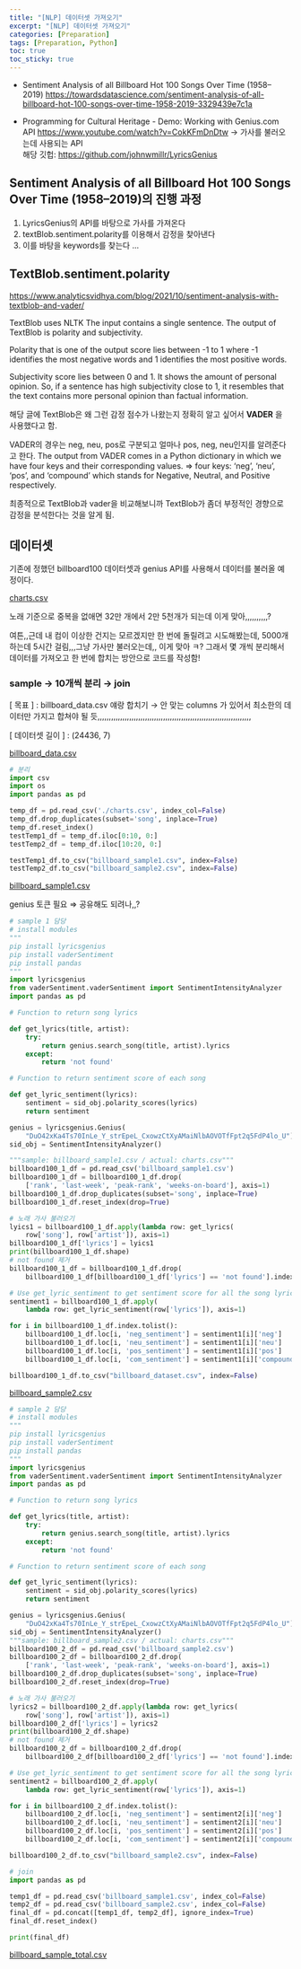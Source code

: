 ```yaml
---
title: "[NLP] 데이터셋 가져오기"
excerpt: "[NLP] 데이터셋 가져오기"
categories: [Preparation]
tags: [Preparation, Python]
toc: true
toc_sticky: true
---
```


- Sentiment Analysis of all Billboard Hot 100 Songs Over Time (1958–2019)
  <https://towardsdatascience.com/sentiment-analysis-of-all-billboard-hot-100-songs-over-time-1958-2019-3329439e7c1a>

- Programming for Cultural Heritage - Demo: Working with Genius.com API
  <https://www.youtube.com/watch?v=CokKFmDnDtw>
  -> 가사를 불러오는데 사용되는 API <br>
  해당 깃헙: <https://github.com/johnwmillr/LyricsGenius>

## Sentiment Analysis of all Billboard Hot 100 Songs Over Time (1958–2019)의 진행 과정

1. LyricsGenius의 API를 바탕으로 가사를 가져온다
2. textBlob.sentiment.polarity를 이용해서 감정을 찾아낸다
3. 이를 바탕을 keywords를 찾는다
   ...

## TextBlob.sentiment.polarity

<https://www.analyticsvidhya.com/blog/2021/10/sentiment-analysis-with-textblob-and-vader/>

TextBlob uses NLTK
The input contains a single sentence.
The output of TextBlob is polarity and subjectivity.

Polarity that is one of the output score lies between -1 to 1 where -1 identifies the most negative words and 1 identifies the most positive words.

Subjectivity score lies between 0 and 1. It shows the amount of personal opinion. So, if a sentence has high subjectivity close to 1, it resembles that the text contains more personal opinion than factual information.

해당 글에 TextBlob은 왜 그런 감정 점수가 나왔는지 정확히 알고 싶어서 **VADER** 을 사용했다고 함.

VADER의 경우는 neg, neu, pos로 구분되고 얼마나 pos, neg, neu인지를 알려준다고 한다.
The output from VADER comes in a Python dictionary in which we have four keys and their corresponding values. => four keys: ‘neg’, ‘neu’, ‘pos’, and ‘compound’ which stands for Negative, Neutral, and Positive respectively.

최종적으로 TextBlob과 vader을 비교해보니까 TextBlob가 좀더 부정적인 경향으로 감정을 분석한다는 것을 알게 됨.

## 데이터셋

기존에 정했던 billboard100 데이터셋과 genius API를 사용해서 데이터를 불러올 예정이다.

[charts.csv](%5BNLP%5D%20Datasets%20a1d30c9bc3b84a5ba1f95e668742bc54/charts.csv)

노래 기준으로 중복을 없애면 32만 개에서 2만 5천개가 되는데 이게 맞아,,,,,,,,,,?

여튼,,근데 내 컴이 이상한 건지는 모르겠지만 한 번에 돌릴려고 시도해봤는데, 5000개 하는데 5시간 걸림,,,그냥 가사만 불러오는데,, 이게 맞아 ㅋ? 그래서 몇 개씩 분리해서 데이터를 가져오고 한 번에 합치는 방안으로 코드를 작성함!

### sample → 10개씩 분리 → join

[ 목표 ] : billboard_data.csv 얘랑 합치기 → 안 맞는 columns 가 있어서 최소한의 데이터만 가지고 합쳐야 될 듯,,,,,,,,,,,,,,,,,,,,,,,,,,,,,,,,,,,,,,,,,,,,,,,,,,,,,,,,,,,,,,,,,,,,

[ 데이터셋 길이 ] : (24436, 7)

[billboard_data.csv](%5BNLP%5D%20Datasets%20a1d30c9bc3b84a5ba1f95e668742bc54/billboard_data.csv)

```python
# 분리
import csv
import os
import pandas as pd

temp_df = pd.read_csv('./charts.csv', index_col=False)
temp_df.drop_duplicates(subset='song', inplace=True)
temp_df.reset_index()
testTemp1_df = temp_df.iloc[0:10, 0:]
testTemp2_df = temp_df.iloc[10:20, 0:]

testTemp1_df.to_csv("billboard_sample1.csv", index=False)
testTemp2_df.to_csv("billboard_sample2.csv", index=False)
```

[billboard_sample1.csv](%5BNLP%5D%20Datasets%20a1d30c9bc3b84a5ba1f95e668742bc54/billboard_sample1.csv)

genius 토큰 필요 ⇒ 공유해도 되려나,,?

```python
# sample 1 담당
# install modules
"""
pip install lyricsgenius
pip install vaderSentiment
pip install pandas
"""
import lyricsgenius
from vaderSentiment.vaderSentiment import SentimentIntensityAnalyzer
import pandas as pd

# Function to return song lyrics

def get_lyrics(title, artist):
    try:
        return genius.search_song(title, artist).lyrics
    except:
        return 'not found'

# Function to return sentiment score of each song

def get_lyric_sentiment(lyrics):
    sentiment = sid_obj.polarity_scores(lyrics)
    return sentiment

genius = lyricsgenius.Genius(
    "DuO42xKa4Ts70InLe_Y_strEpeL_CxowzCtXyAMaiNlbAOVOTfFpt2q5FdP4lo_U")
sid_obj = SentimentIntensityAnalyzer()

"""sample: billboard_sample1.csv / actual: charts.csv"""
billboard100_1_df = pd.read_csv('billboard_sample1.csv')
billboard100_1_df = billboard100_1_df.drop(
    ['rank', 'last-week', 'peak-rank', 'weeks-on-board'], axis=1)
billboard100_1_df.drop_duplicates(subset='song', inplace=True)
billboard100_1_df.reset_index(drop=True)

# 노래 가사 불러오기
lyics1 = billboard100_1_df.apply(lambda row: get_lyrics(
    row['song'], row['artist']), axis=1)
billboard100_1_df['lyrics'] = lyics1
print(billboard100_1_df.shape)
# not found 제거
billboard100_1_df = billboard100_1_df.drop(
    billboard100_1_df[billboard100_1_df['lyrics'] == 'not found'].index)

# Use get_lyric_sentiment to get sentiment score for all the song lyrics
sentiment1 = billboard100_1_df.apply(
    lambda row: get_lyric_sentiment(row['lyrics']), axis=1)

for i in billboard100_1_df.index.tolist():
    billboard100_1_df.loc[i, 'neg_sentiment'] = sentiment1[i]['neg']
    billboard100_1_df.loc[i, 'neu_sentiment'] = sentiment1[i]['neu']
    billboard100_1_df.loc[i, 'pos_sentiment'] = sentiment1[i]['pos']
    billboard100_1_df.loc[i, 'com_sentiment'] = sentiment1[i]['compound']

billboard100_1_df.to_csv("billboard_dataset.csv", index=False)
```

[billboard_sample2.csv](%5BNLP%5D%20Datasets%20a1d30c9bc3b84a5ba1f95e668742bc54/billboard_sample2.csv)

```python
# sample 2 담당
# install modules
"""
pip install lyricsgenius
pip install vaderSentiment
pip install pandas
"""
import lyricsgenius
from vaderSentiment.vaderSentiment import SentimentIntensityAnalyzer
import pandas as pd

# Function to return song lyrics

def get_lyrics(title, artist):
    try:
        return genius.search_song(title, artist).lyrics
    except:
        return 'not found'

# Function to return sentiment score of each song

def get_lyric_sentiment(lyrics):
    sentiment = sid_obj.polarity_scores(lyrics)
    return sentiment

genius = lyricsgenius.Genius(
    "DuO42xKa4Ts70InLe_Y_strEpeL_CxowzCtXyAMaiNlbAOVOTfFpt2q5FdP4lo_U")
sid_obj = SentimentIntensityAnalyzer()
"""sample: billboard_sample2.csv / actual: charts.csv"""
billboard100_2_df = pd.read_csv('billboard_sample2.csv')
billboard100_2_df = billboard100_2_df.drop(
    ['rank', 'last-week', 'peak-rank', 'weeks-on-board'], axis=1)
billboard100_2_df.drop_duplicates(subset='song', inplace=True)
billboard100_2_df.reset_index(drop=True)

# 노래 가사 불러오기
lyrics2 = billboard100_2_df.apply(lambda row: get_lyrics(
    row['song'], row['artist']), axis=1)
billboard100_2_df['lyrics'] = lyrics2
print(billboard100_2_df.shape)
# not found 제거
billboard100_2_df = billboard100_2_df.drop(
    billboard100_2_df[billboard100_2_df['lyrics'] == 'not found'].index)

# Use get_lyric_sentiment to get sentiment score for all the song lyrics
sentiment2 = billboard100_2_df.apply(
    lambda row: get_lyric_sentiment(row['lyrics']), axis=1)

for i in billboard100_2_df.index.tolist():
    billboard100_2_df.loc[i, 'neg_sentiment'] = sentiment2[i]['neg']
    billboard100_2_df.loc[i, 'neu_sentiment'] = sentiment2[i]['neu']
    billboard100_2_df.loc[i, 'pos_sentiment'] = sentiment2[i]['pos']
    billboard100_2_df.loc[i, 'com_sentiment'] = sentiment2[i]['compound']

billboard100_2_df.to_csv("billboard_sample2.csv", index=False)
```

```python
# join
import pandas as pd

temp1_df = pd.read_csv('billboard_sample1.csv', index_col=False)
temp2_df = pd.read_csv('billboard_sample2.csv', index_col=False)
final_df = pd.concat([temp1_df, temp2_df], ignore_index=True)
final_df.reset_index()

print(final_df)
```

[billboard_sample_total.csv](%5BNLP%5D%20Datasets%20a1d30c9bc3b84a5ba1f95e668742bc54/billboard_sample_total.csv)
